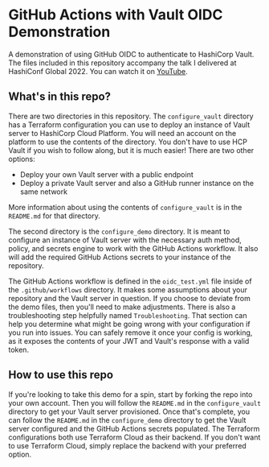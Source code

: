 # GitHub Actions with Vault OIDC Demonstration

A demonstration of using GitHub OIDC to authenticate to HashiCorp Vault. The files included in this repository accompany the talk I delivered at HashiConf Global 2022. You can watch it on [YouTube](https://www.youtube.com/watch?v=lsWOx9bzAwY).

## What's in this repo?

There are two directories in this repository. The `configure_vault` directory has a Terraform configuration you can use to deploy an instance of Vault server to HashiCorp Cloud Platform. You will need an account on the platform to use the contents of the directory. You don't have to use HCP Vault if you wish to follow along, but it is much easier! There are two other options:

* Deploy your own Vault server with a public endpoint
* Deploy a private Vault server and also a GitHub runner instance on the same network

More information about using the contents of `configure_vault` is in the `README.md` for that directory.

The second directory is the `configure_demo` directory. It is meant to configure an instance of Vault server with the necessary auth method, policy, and secrets engine to work with the GitHub Actions workflow. It also will add the required GitHub Actions secrets to your instance of the repository.

The GitHub Actions workflow is defined in the `oidc_test.yml` file inside of the `.github/workflows` directory. It makes some assumptions about your repository and the Vault server in question. If you choose to deviate from the demo files, then you'll need to make adjustments. There is also a troubleshooting step helpfully named `Troubleshooting`. That section can help you determine what might be going wrong with your configuration if you run into issues. You can safely remove it once your config is working, as it exposes the contents of your JWT and Vault's response with a valid token.

## How to use this repo

If you're looking to take this demo for a spin, start by forking the repo into your own account. Then you will follow the `README.md` in the `configure_vault` directory to get your Vault server provisioned. Once that's complete, you can follow the `README.md` in the `configure_demo` directory to get the Vault server configured and the GitHub Actions secrets populated. The Terraform configurations both use Terraform Cloud as their backend. If you don't want to use Terraform Cloud, simply replace the backend with your preferred option.

